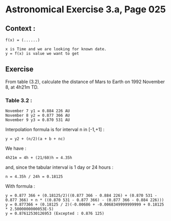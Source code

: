 # Astronomical Exercise 3.a, Page 025

## Context : 

    f(x) = (......)
    
    x is Time and we are looking for known date.
    y = f(x) is value we want to get
    

## Exercise

From table (3.2), calculate the distance of Mars to Earth on 1992 November 8, at 4h21m TD.

### Table 3.2 :

    November 7 y1 = 0.884 226 AU
    November 8 y2 = 0.877 366 AU
    November 9 y3 = 0.870 531 AU

Interpolation formula is for interval n in [-1,+1] : 

    y = y2 + (n/2)(a + b + nc)

We have :

    4h21m = 4h + (21/60)h = 4.35h 
    
and, since the tabular interval is 1 day or 24 hours :

    n = 4.35h / 24h = 0.18125

With formula : 

    y = 0.877 366 + (0.18125/2)((0.877 366 - 0.884 226) + (0.870 531 - 0.877 366) + n * ((0.870 531 - 0.877 366) - (0.877 366 - 0.884 226)))
    y = 0.877366 + (0.18125 / 2)(-0.00686 + -0.0068349999999999 + 0.18125 * 2.5000000000053E-5)
    y = 0.87612530126953 (Excepted : 0.876 125)
